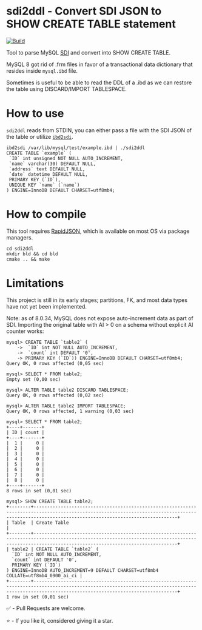 # sdi2ddl - Convert SDI JSON to SHOW CREATE TABLE statement
[![Build](https://github.com/altmannmarcelo/sdi2ddl/actions/workflows/build.yml/badge.svg?branch=main)](https://github.com/altmannmarcelo/sdi2ddl/actions/workflows/build.yml)

Tool to parse MySQL [SDI](https://dev.mysql.com/doc/refman/8.0/en/serialized-dictionary-information.html) and convert into SHOW CREATE TABLE.

MySQL 8 got rid of .frm files in favor of a transactional data dictionary that resides inside `mysql.ibd` file.

Sometimes is useful to be able to read the DDL of a .ibd as we can restore the table using DISCARD/IMPORT TABLESPACE.


# How to use
`sdi2ddl` reads from STDIN, you can either pass a file with the SDI JSON of the table or utilize [`ibd2sdi`](https://dev.mysql.com/doc/refman/8.0/en/ibd2sdi.html).

```
ibd2sdi /var/lib/mysql/test/example.ibd | ./sdi2ddl
CREATE TABLE `example` (
 `ID` int unsigned NOT NULL AUTO_INCREMENT,
 `name` varchar(30) DEFAULT NULL,
 `address` text DEFAULT NULL,
 `date` datetime DEFAULT NULL,
 PRIMARY KEY (`ID`),
 UNIQUE KEY `name` (`name`)
) ENGINE=InnoDB DEFAULT CHARSET=utf8mb4;
```

# How to compile
This tool requires [RapidJSON](https://github.com/Tencent/rapidjson), which is available on most OS via package managers.

```
cd sdi2ddl
mkdir bld && cd bld
cmake .. && make
```

# Limitations

This project is still in its early stages; partitions, FK, and most data types have not yet been implemented.

Note: as of 8.0.34, MySQL does not expose auto-increment data as part of SDI. Importing the original table with AI > 0 on a schema without explicit AI counter works:

```
mysql> CREATE TABLE `table2` (
    ->  `ID` int NOT NULL AUTO_INCREMENT,
    ->  `count` int DEFAULT '0',
    -> PRIMARY KEY (`ID`)) ENGINE=InnoDB DEFAULT CHARSET=utf8mb4;
Query OK, 0 rows affected (0,05 sec)

mysql> SELECT * FROM table2;
Empty set (0,00 sec)

mysql> ALTER TABLE table2 DISCARD TABLESPACE;
Query OK, 0 rows affected (0,02 sec)

mysql> ALTER TABLE table2 IMPORT TABLESPACE;
Query OK, 0 rows affected, 1 warning (0,03 sec)

mysql> SELECT * FROM table2;
+----+-------+
| ID | count |
+----+-------+
|  1 |     0 |
|  2 |     0 |
|  3 |     0 |
|  4 |     0 |
|  5 |     0 |
|  6 |     0 |
|  7 |     0 |
|  8 |     0 |
+----+-------+
8 rows in set (0,01 sec)

mysql> SHOW CREATE TABLE table2;
+--------+-------------------------------------------------------------------------------------------------------------------------------------------------------------------------------------------------+
| Table  | Create Table                                                                                                                                                                                    |
+--------+-------------------------------------------------------------------------------------------------------------------------------------------------------------------------------------------------+
| table2 | CREATE TABLE `table2` (
  `ID` int NOT NULL AUTO_INCREMENT,
  `count` int DEFAULT '0',
  PRIMARY KEY (`ID`)
) ENGINE=InnoDB AUTO_INCREMENT=9 DEFAULT CHARSET=utf8mb4 COLLATE=utf8mb4_0900_ai_ci |
+--------+-------------------------------------------------------------------------------------------------------------------------------------------------------------------------------------------------+
1 row in set (0,01 sec)

```

:white_check_mark: - Pull Requests are welcome.

:star: - If you like it, considered giving it a star.
